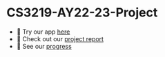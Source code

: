 # CS3219-AY22-23-Project

* 🎉 Try our app [here](https://frontend-pzsuad4zva-as.a.run.app/login)
* 📝 Check out our [project report](https://cs3219-ay2223s1.github.io/cs3219-project-ay2223s1-g22/)
* 👀 See our [progress](https://github.com/orgs/CS3219-AY2223S1/projects/18/views/4?sortedBy%5Bdirection%5D=asc&sortedBy%5BcolumnId%5D=14488831&visibleFields=%5B14488831%2C%22Title%22%2C%22Assignees%22%2C%22Status%22%5D)

